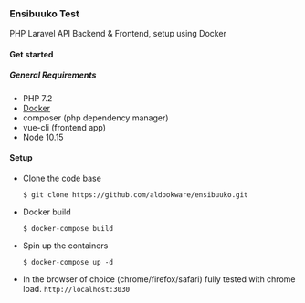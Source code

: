 ###  Ensibuuko Test
PHP Laravel API  Backend &amp; Frontend, setup using Docker

#### Get started 
##### General Requirements
   - PHP 7.2
   - [Docker](https://www.docker.com/) 
   - composer (php dependency manager)
   - vue-cli (frontend app)
   - Node 10.15

#### Setup 
- Clone the code base
   ```
   $ git clone https://github.com/aldookware/ensibuuko.git 
   ```
- Docker build
   ```
   $ docker-compose build
   ```
- Spin up the containers
  ```
  $ docker-compose up -d
  ```
- In the browser of choice (chrome/firefox/safari) fully tested with chrome load. 
`http://localhost:3030`